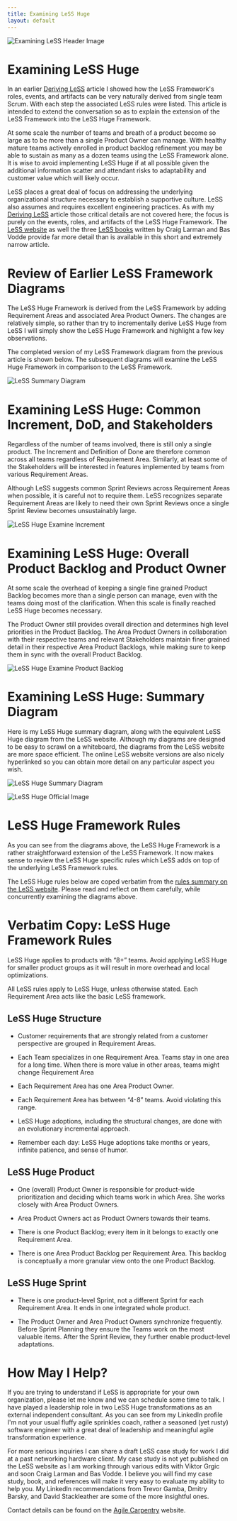 ```yaml
---
title: Examining LeSS Huge
layout: default
---
```


![Examining LeSS Header Image](images/ExaminingLeSSHuge_LinkedInHeader.png)

# Examining LeSS Huge

In an earlier [Deriving LeSS](./DerivingTheLeSSFramework) article I showed how the LeSS Framework's roles, events, and artifacts can be very naturally derived from single team Scrum. With each step the associated LeSS rules were listed. This article is intended to extend the conversation so as to explain the extension of the LeSS Framework into the LeSS Huge Framework.

At some scale the number of teams and breath of a product become so large as to be more than a single Product Owner can manage. With healthy mature teams actively enrolled in product backlog refinement you may be able to sustain as many as a dozen teams using the LeSS Framework alone. It is wise to avoid implementing LeSS Huge if at all possible given the additional information scatter and attendant risks to adaptability and customer value which will likely occur.

LeSS places a great deal of focus on addressing the underlying organizational structure necessary to establish a supportive culture. LeSS also assumes and requires excellent engineering practices. As with my [Deriving LeSS](./DerivingTheLeSSFramework) article those critical details are not covered here; the focus is purely on the events, roles, and artifacts of the LeSS Huge Framework. The [LeSS website](https://less.works) as well the three [LeSS books](https://less.works/resources/learning-resources/books) written by Craig Larman and Bas Vodde provide far more detail than is available in this short and extremely narrow article.

# Review of Earlier LeSS Framework Diagrams

The LeSS Huge Framework is derived from the LeSS Framework by adding Requirement Areas and associated Area Product Owners. The changes are relatively simple, so rather than try to incrementally derive LeSS Huge from LeSS I will simply show the LeSS Huge Framework and highlight a few key observations.

The completed version of my LeSS Framework diagram from the previous article is shown below. The subsequent diagrams will examine the LeSS Huge Framework in comparison to the LeSS Framework.


![LeSS Summary Diagram](images/LeSS_Summary_Diagram-WithTitle.png)

# Examining LeSS Huge: Common Increment, DoD, and Stakeholders

Regardless of the number of teams involved, there is still only a single product. The Increment and Definition of Done are therefore common across all teams regardless of Requirement Area. Similarly, at least some of the Stakeholders will be interested in features implemented by teams from various Requirement Areas.

Although LeSS suggests common Sprint Reviews across Requirement Areas when possible, it is careful not to require them. LeSS recognizes separate Requirement Areas are likely to need their own Sprint Reviews once a single Sprint Review becomes unsustainably large.

![LeSS Huge Examine Increment](images/LeSS_Huge_Examine_Increment-WithTitle.png)

# Examining LeSS Huge: Overall Product Backlog and Product Owner

At some scale the overhead of keeping a single fine grained Product Backlog becomes more than a single person can manage, even with the teams doing most of the clarification. When this scale is finally reached LeSS Huge becomes necessary.

The Product Owner still provides overall direction and determines high level priorities in the Product Backlog. The Area Product Owners in collaboration with their respective teams and relevant Stakeholders maintain finer grained detail in their respective Area Product Backlogs, while making sure to keep them in sync with the overall Product Backlog. 

![LeSS Huge Examine Product Backlog](images/LeSS_Huge_Examine_ProductBacklog-WithTitle.png)

# Examining LeSS Huge: Summary Diagram

Here is my LeSS Huge summary diagram, along with the equivalent LeSS Huge diagram from the LeSS website. Although my diagrams are designed to be easy to scrawl on a whiteboard, the diagrams from the LeSS website are more space efficient. The online LeSS website versions are also nicely hyperlinked so you can obtain more detail on any particular aspect you wish.

![LeSS Huge Summary Diagram](images/LeSS_Huge_Summary_Diagram-WithTitle.png)

![LeSS Huge Official Image](images/less-huge-framework.png)

# LeSS Huge Framework Rules

As you can see from the diagrams above, the LeSS Huge Framework is a rather straightforward extension of the LeSS Framework. It now makes sense to review the LeSS Huge specific rules which LeSS adds on top of the underlying LeSS Framework rules.

The LeSS Huge rules below are coped verbatim from the [rules summary on the LeSS website](https://less.works/less/rules/index). Please read and reflect on them carefully, while concurrently examining the diagrams above.

# Verbatim Copy: LeSS Huge Framework Rules

LeSS Huge applies to products with “8+” teams. Avoid applying LeSS Huge for smaller product groups as it will result in more overhead and local optimizations.

All LeSS rules apply to LeSS Huge, unless otherwise stated. Each Requirement Area acts like the basic LeSS framework.

## LeSS Huge Structure

* Customer requirements that are strongly related from a customer perspective are grouped in Requirement Areas.

* Each Team specializes in one Requirement Area. Teams stay in one area for a long time. When there is more value in other areas, teams might change Requirement Area

* Each Requirement Area has one Area Product Owner.

* Each Requirement Area has between “4-8” teams. Avoid violating this range.

* LeSS Huge adoptions, including the structural changes, are done with an evolutionary incremental approach.

* Remember each day: LeSS Huge adoptions take months or years, infinite patience, and sense of humor.

## LeSS Huge Product

* One (overall) Product Owner is responsible for product-wide prioritization and deciding which teams work in which Area. She works closely with Area Product Owners.

* Area Product Owners act as Product Owners towards their teams.

* There is one Product Backlog; every item in it belongs to exactly one Requirement Area.

* There is one Area Product Backlog per Requirement Area. This backlog is conceptually a more granular view onto the one Product Backlog.

## LeSS Huge Sprint

* There is one product-level Sprint, not a different Sprint for each Requirement Area. It ends in one integrated whole product.

* The Product Owner and Area Product Owners synchronize frequently. Before Sprint Planning they ensure the Teams work on the most valuable items. After the Sprint Review, they further enable product-level adaptations.

# How May I Help?

If you are trying to understand if LeSS is appropriate for your own organization, please let me know and we can schedule some time to talk. I have played a leadership role in two LeSS Huge transformations as an external independent consultant. As you can see from my LinkedIn profile I'm not your usual fluffy agile sprinkles coach, rather a seasoned (yet rusty) software engineer with a great deal of leadership and meaningful agile transformation experience.

For more serious inquiries I can share a draft LeSS case study for work I did at a past networking hardware client. My case study is not yet published on the LeSS website as I am working through various edits with Viktor Grgic and soon Craig Larman and Bas Vodde. I believe you will find my case study, book, and references will make it very easy to evaluate my ability to help you. My LinkedIn recommendations from Trevor Gamba, Dmitry Barsky, and David Stackleather are some of the more insightful ones.

Contact details can be found on the 
[Agile Carpentry](https://agilecarpentry.com) website.
